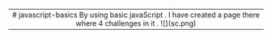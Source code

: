 <table align="center" border="0"><tr><td align="center" width="9999">
# javascript-basics
By using basic javaScript . I have created a page there where 4 challenges in it .
![](sc.png)
